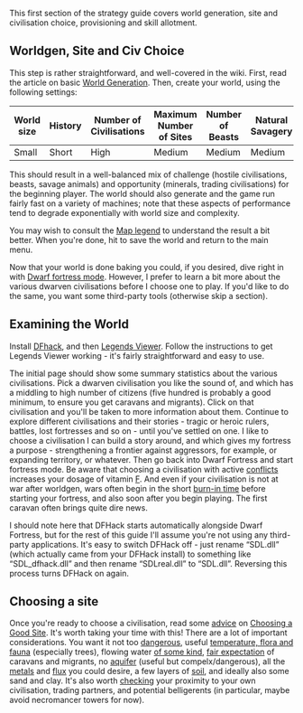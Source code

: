 This first section of the strategy guide covers world generation, site
and civilisation choice, provisioning and skill allotment.

Worldgen, Site and Civ Choice
-----------------------------

This step is rather straightforward, and well-covered in the wiki.
First, read the article on basic [World Generation](http://dwarffortresswiki.org/index.php/World_Generation "wikilink"). Then, create your world, using
the following settings:

World size | History | Number of Civilisations | Maximum Number of Sites | Number of Beasts | Natural Savagery |  Mineral Occurrence
---------- | ------- | ----------------------- | ----------------------- | ---------------- | ---------------- | -------------------
Small | Short | High | Medium | Medium | Medium | Frequent

This should result in a well-balanced mix of challenge (hostile
civilisations, beasts, savage animals) and opportunity (minerals,
trading civilisations) for the beginning player. The world should also
generate and the game run fairly fast on a variety of machines; note
that these aspects of performance tend to degrade exponentially with
world size and complexity.

You may wish to consult the [Map legend](http://dwarffortresswiki.org/index.php/Map_legend "wikilink") to
understand the result a bit better. When you're done, hit to save the
world and return to the main menu.

Now that your world is done baking you could, if you desired, dive right
in with [Dwarf fortress mode](http://dwarffortresswiki.org/index.php/Dwarf_fortress_mode "wikilink"). However,
I prefer to learn a bit more about the various dwarven civilisations
before I choose one to play. If you'd like to do the same, you want some
third-party tools (otherwise skip a section).

Examining the World
-------------------

Install [DFhack](http://dwarffortresswiki.org/index.php/Utility:DFHack "wikilink"), and then [Legends
Viewer](http://www.bay12forums.com/smf/index.php?topic=154617.0). Follow
the instructions to get Legends Viewer working - it's fairly
straightforward and easy to use.

The initial page should show some summary statistics about the various
civilisations. Pick a dwarven civilisation you like the sound of, and
which has a middling to high number of citizens (five hundred is
probably a good minimum, to ensure you get caravans and migrants). Click
on that civilisation and you'll be taken to more information about them.
Continue to explore different civilisations and their stories - tragic
or heroic rulers, battles, lost fortresses and so on - until you've
settled on one. I like to choose a civilisation I can build a story
around, and which gives my fortress a purpose - strengthening a frontier
against aggressors, for example, or expanding territory, or whatever.
Then go back into Dwarf Fortress and start fortress mode. Be aware that
choosing a civilisation with active [conflicts](http://dwarffortresswiki.org/index.php/War "wikilink")
increases your dosage of vitamin [F](http://dwarffortresswiki.org/index.php/Fun "wikilink"). And even if your
civilisation is not at war after worldgen, wars often begin in the short
[burn-in time](http://dwarffortresswiki.org/index.php/World_activities#Advancing_time "wikilink") before
starting your fortress, and also soon after you begin playing. The first
caravan often brings quite dire news.

I should note here that DFHack starts automatically alongside Dwarf
Fortress, but for the rest of this guide I'll assume you're not using
any third-party applications. It's easy to switch DFHack off - just
rename “SDL.dll” (which actually came from your DFHack install) to
something like “SDL\_dfhack.dll” and then rename “SDLreal.dll” to
“SDL.dll”. Reversing this process turns DFHack on again.

Choosing a site
---------------

Once you're ready to choose a civilisation, read some
[advice](http://dwarffortresswiki.org/index.php/Embark "wikilink") on [Choosing a Good
Site](http://dwarffortresswiki.org/index.php/Quickstart_guide#Choosing_a_Good_Site "wikilink"). It's worth
taking your time with this! There are a lot of important considerations.
You want it not too [dangerous](http://dwarffortresswiki.org/index.php/Surroundings "wikilink"), useful
[temperature, flora and fauna](http://dwarffortresswiki.org/index.php/Biome "wikilink") (especially trees),
flowing water [of some kind](http://dwarffortresswiki.org/index.php/River "wikilink"), [fair
expectation](http://dwarffortresswiki.org/index.php/Civilisation#Dead_and_Struggling_Civilizations "wikilink")
of caravans and migrants, no [aquifer](http://dwarffortresswiki.org/index.php/Aquifer "wikilink") (useful but
compelx/dangerous), all the [metals](http://dwarffortresswiki.org/index.php/Ore "wikilink") and
[flux](http://dwarffortresswiki.org/index.php/Flux "wikilink") you could desire, a few layers of
[soil](http://dwarffortresswiki.org/index.php/Stone_layers#Soil "wikilink"), and ideally also some sand and
clay. It's also worth [checking](http://dwarffortresswiki.org/index.php/Embark#Changing_Views "wikilink") your
proximity to your own civilisation, trading partners, and potential
belligerents (in particular, maybe avoid necromancer towers for now).